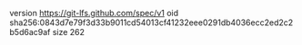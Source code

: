 version https://git-lfs.github.com/spec/v1
oid sha256:0843d7e79f3d33b9011cd54013cf41232eee0291db4036ecc2ed2c2b5d6ac9af
size 262
